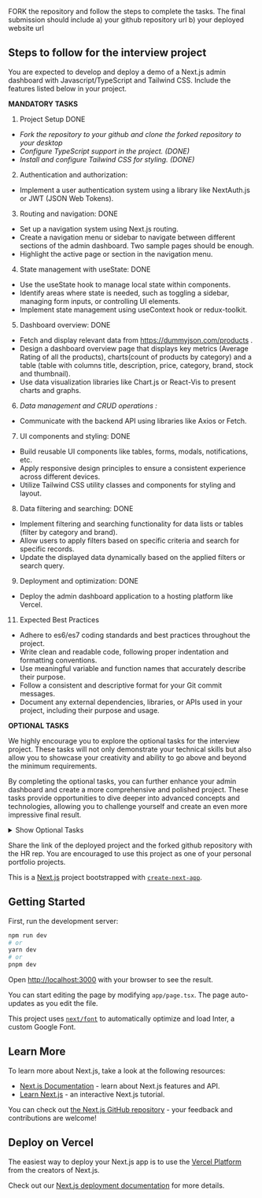 FORK the repository and follow the steps to complete the tasks. The final submission should include a) your github repository url b) your deployed website url

## Steps to follow for the interview project

You are expected to develop and deploy a demo of a Next.js admin dashboard with Javascript/TypeScript and Tailwind CSS. Include the features listed below in your project. 

**MANDATORY TASKS**

1. Project Setup DONE
- *Fork the repository to your github and clone the forked repository to your desktop*
- *Configure TypeScript support in the project. (DONE)*
- *Install and configure Tailwind CSS for styling. (DONE)*
  
2. Authentication and authorization:
- Implement a user authentication system using a library like NextAuth.js or JWT (JSON Web Tokens).

3. Routing and navigation: DONE
- Set up a navigation system using Next.js routing.
- Create a navigation menu or sidebar to navigate between different sections of the admin dashboard. Two sample pages should be enough.
- Highlight the active page or section in the navigation menu.

4. State management with useState: DONE
- Use the useState hook to manage local state within components.
- Identify areas where state is needed, such as toggling a sidebar, managing form inputs, or controlling UI elements.
- Implement state management using useContext hook or redux-toolkit.

5. Dashboard overview: DONE
- Fetch and display relevant data from https://dummyjson.com/products .
- Design a dashboard overview page that displays key metrics (Average Rating of all the products), charts(count of products by category) and a table (table with columns title, description, price, category, brand, stock and thumbnail).
- Use data visualization libraries like Chart.js or React-Vis to present charts and graphs.

6. *Data management and CRUD operations :*
- Communicate with the backend API using libraries like Axios or Fetch.
  
7. UI components and styling: DONE
- Build reusable UI components like tables, forms, modals, notifications, etc.
- Apply responsive design principles to ensure a consistent experience across different devices.
- Utilize Tailwind CSS utility classes and components for styling and layout.

8. Data filtering and searching: DONE
- Implement filtering and searching functionality for data lists or tables (filter by category and brand).
- Allow users to apply filters based on specific criteria and search for specific records.
- Update the displayed data dynamically based on the applied filters or search query.

9.   Deployment and optimization: DONE
- Deploy the admin dashboard application to a hosting platform like Vercel.

11.   Expected Best Practices
- Adhere to es6/es7 coding standards and best practices throughout the project.
- Write clean and readable code, following proper indentation and formatting conventions.
- Use meaningful variable and function names that accurately describe their purpose.
- Follow a consistent and descriptive format for your Git commit messages.
- Document any external dependencies, libraries, or APIs used in your project, including their purpose and usage.


**OPTIONAL TASKS**

We highly encourage you to explore the optional tasks for the interview project. These tasks will not only demonstrate your technical skills but also allow you to showcase your creativity and ability to go above and beyond the minimum requirements.

By completing the optional tasks, you can further enhance your admin dashboard and create a more comprehensive and polished project. These tasks provide opportunities to dive deeper into advanced concepts and technologies, allowing you to challenge yourself and create an even more impressive final result.
<details>
  <summary>Show Optional Tasks</summary>
  
    Authentication and authorization:
    - *Define different user roles and permissions for accessing different parts of the admin dashboard. (OPTIONAL)*
    - *Restrict access to certain routes or components based on user roles and permissions. (OPTIONAL)*
    
    State management with useState:
    - *Implement state variables and corresponding update functions using useState in the relevant components. (OPTIONAL)*
    
    Data management and CRUD operations:
    - *Create data management pages for entities such as sample users, products, orders, etc. (OPTIONAL)*
    - *Implement CRUD (Create, Read, Update, Delete) functionality for these entities. (OPTIONAL)*
    - *Use forms and input validation to ensure data integrity. (OPTIONAL)*
    
    Theme functionality:
    - *Implement a theme switcher that allows users to switch between light and dark themes. (OPTIONAL)*
    - *Use the useState hook to manage the current theme state. (OPTIONAL)*
    - *Apply different CSS classes or styles based on the selected theme. (OPTIONAL)*
    - *Persist the theme preference in local storage or cookies for a consistent theme across sessions. (OPTION*AL)
    
    Deployment and optimization:
    - *Optimize the application for performance, including code splitting, lazy loading, and caching. (OPTIONAL)*
    - *Implement server-side rendering (SSR) or static site generation (SSG) for improved initial loading speed. (OPTIONAL)*

</details>

Share the link of the deployed project and the forked github repository with the HR rep. You are encouraged to use this project as one of your personal portfolio projects.


This is a [Next.js](https://nextjs.org/) project bootstrapped with [`create-next-app`](https://github.com/vercel/next.js/tree/canary/packages/create-next-app).

## Getting Started

First, run the development server:

```bash
npm run dev
# or
yarn dev
# or
pnpm dev
```

Open [http://localhost:3000](http://localhost:3000) with your browser to see the result.

You can start editing the page by modifying `app/page.tsx`. The page auto-updates as you edit the file.

This project uses [`next/font`](https://nextjs.org/docs/basic-features/font-optimization) to automatically optimize and load Inter, a custom Google Font.

## Learn More

To learn more about Next.js, take a look at the following resources:

- [Next.js Documentation](https://nextjs.org/docs) - learn about Next.js features and API.
- [Learn Next.js](https://nextjs.org/learn) - an interactive Next.js tutorial.

You can check out [the Next.js GitHub repository](https://github.com/vercel/next.js/) - your feedback and contributions are welcome!

## Deploy on Vercel

The easiest way to deploy your Next.js app is to use the [Vercel Platform](https://vercel.com/new?utm_medium=default-template&filter=next.js&utm_source=create-next-app&utm_campaign=create-next-app-readme) from the creators of Next.js.

Check out our [Next.js deployment documentation](https://nextjs.org/docs/deployment) for more details.

